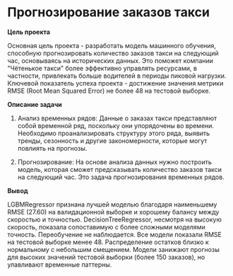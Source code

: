 # Прогнозирование заказов такси

**Цель проекта**

Основная цель проекта - разработать модель машинного обучения, способную прогнозировать количество заказов такси на следующий час, основываясь на исторических данных. Это поможет компании "Чётенькое такси" более эффективно управлять ресурсами, в частности, привлекать больше водителей в периоды пиковой нагрузки. Ключевой показатель успеха проекта - достижение значения метрики RMSE (Root Mean Squared Error) не более 48 на тестовой выборке.

**Описание задачи**

1.  Анализ временных рядов: Данные о заказах такси представляют собой временной ряд, поскольку они упорядочены во времени. Необходимо проанализировать структуру этого ряда, выявить тренды, сезонность и другие закономерности, которые могут повлиять на прогнозы.

2.  Прогнозирование: На основе анализа данных нужно построить модель, которая сможет предсказывать количество заказов такси на следующий час. Это задача прогнозирования временных рядов.

**Вывод**

 LGBMRegressor признана лучшей моделью благодаря наименьшему RMSE (27.60) на валидационной выборке и хорошему балансу между скоростью и точностью. DecisionTreeRegressor, несмотря на высокую скорость, показала сопоставимую с более сложными моделями точность. Переобучение не наблюдается. Все модели показали RMSE на тестовой выборке менее 48. Распределение остатков близко к нормальному с небольшим смещением. Модели занижают прогнозы для высоких значений тестовой выборки (более 150 заказов), но улавливают временные паттерны.
